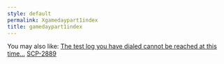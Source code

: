 ```yaml
---
style: default
permalink: Xgamedaypart1index
title: gamedaypart1index
---
```

You may also like:
[The test log you have dialed cannot be reached at this time...](http://scp-wiki.net/test-log-scp-926-1)
[SCP-2889](http://scp-wiki.net/scp-2889)